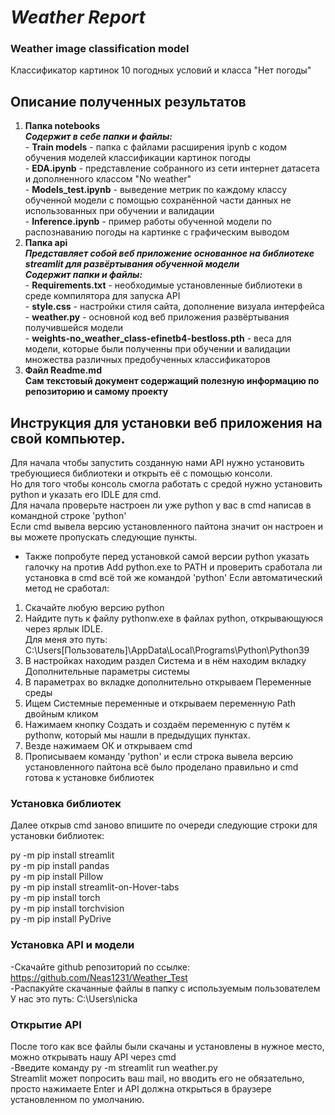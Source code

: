 # ___Weather Report___
### Weather image classification model
Классификатор картинок 10 погодных условий и класса "Нет погоды"
## Описание полученных результатов
1. __Папка notebooks__ <br />
___Содержит в себе папки и файлы:___ <br />
        - __Train models__ - папка с файлами расширения ipynb с кодом обучения моделей классификации картинок погоды <br />
        - __EDA.ipynb__ - представление собранного из сети интернет датасета и дополненного классом "No weather" <br />
        - __Models_test.ipynb__ - выведение метрик по каждому классу обученной модели с помощью сохранённой части данных не использованных при обучении и валидации <br />
        - __Inference.ipynb__ - пример работы обученной модели по распознаванию погоды на картинке с графическим выводом
2. __Папка api__ <br />
___Представляет собой веб приложение основанное на библиотеке streamlit для развёртывания обученной модели___ <br />
___Содержит папки и файлы:___ <br />
        - __Requirements.txt__ - необходимые установленные библиотеки в среде компилятора для запуска API <br />
        - __style.css__ - настройки стиля сайта, дополнение визуала интерфейса <br />
        - __weather.py__ - основной код веб приложения развёртывания получившейся модели <br />
        - __weights-no_weather_class-efinetb4-bestloss.pth__ - веса для модели, которые были полученны при обучении и валидации множества различных предобученных классификаторов <br />
3. __Файл Readme.md__ <br />
__Сам текстовый документ содержащий полезную информацию по репозиторию и самому проекту__
## Инструкция для установки веб приложения на свой компьютер.
Для начала чтобы запустить созданную нами API нужно установить требующиеся библиотеки и открыть её с помощью консоли. <br />
Но для того чтобы консоль смогла работать с средой нужно установить python и указать его IDLE для cmd. <br />
Для начала проверьте настроен ли уже python у вас в cmd написав в командной строке 'python' <br />
Если cmd вывела версию установленного пайтона значит он настроен и вы можете пропускать следующие пункты. <br />
- Также попробуте перед установкой самой версии python указать галочку на против Add python.exe to PATH и проверить сработала ли установка в cmd всё той же командой 'python'
Если автоматический метод не сработал: <br />
1. Скачайте любую версию python <br />
2. Найдите путь к файлу pythonw.exe в файлах python, открывающуюся через ярлык IDLE. <br />
Для меня это путь: C:\Users\[Пользователь]\AppData\Local\Programs\Python\Python39 <br />
3. В настройках находим раздел Система и в нём находим вкладку Дополнительные параметры системы <br />
4. В параметрах во вкладке дополнительно открываем Переменные среды <br />
5. Ищем Системные переменные и открываем переменную Path двойным кликом <br />
6. Нажимаем кнопку Создать и создаём переменную с путём к pythonw, который мы нашли в предыдущих пунктах. <br />
7. Везде нажимаем ОК и открываем cmd <br />
8. Прописываем команду 'python' и если строка вывела версию установленного пайтона всё было проделано правильно и cmd готова к установке библиотек

### Установка библиотек
Далее открыв cmd заново впишите по очереди следующие строки для установки библиотек: <br />

py -m pip install streamlit <br />
py -m pip install pandas <br />
py -m pip install Pillow <br />
py -m pip install streamlit-on-Hover-tabs <br />
py -m pip install torch <br />
py -m pip install torchvision <br />
py -m pip install PyDrive <br />

### Установка API и модели

-Скачайте github репозиторий по ссылке: https://github.com/Neas1231/Weather_Test <br />
-Распакуйте скачанные файлы в папку с используемым пользователем <br />
 У нас это путь: C:\Users\nicka <br />

### Открытие API

После того как все файлы были скачаны и установлены в нужное место, можно открывать нашу API через cmd <br />
-Введите команду py -m streamlit run weather.py <br />
Streamlit может попросить ваш mail, но вводить его не обязательно, просто нажимаете Enter и API должна открыться в браузере установленном по умолчанию.
